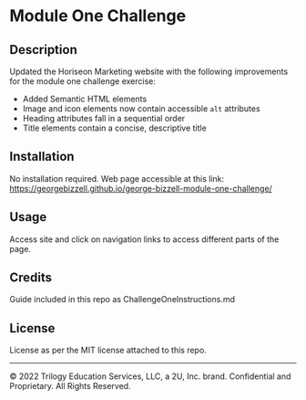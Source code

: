 # Module One Challenge 

## Description 

Updated the Horiseon Marketing website with the following improvements for the module one challenge exercise:

* Added Semantic HTML elements
* Image and icon elements now contain accessible `alt` attributes
* Heading attributes fall in a sequential order
* Title elements contain a concise, descriptive title


## Installation

No installation required. Web page accessible at this link: https://georgebizzell.github.io/george-bizzell-module-one-challenge/


## Usage 

Access site and click on navigation links to access different parts of the page.

## Credits

Guide included in this repo as ChallengeOneInstructions.md

## License

License as per the MIT license attached to this repo.

---

© 2022 Trilogy Education Services, LLC, a 2U, Inc. brand. Confidential and Proprietary. All Rights Reserved.
